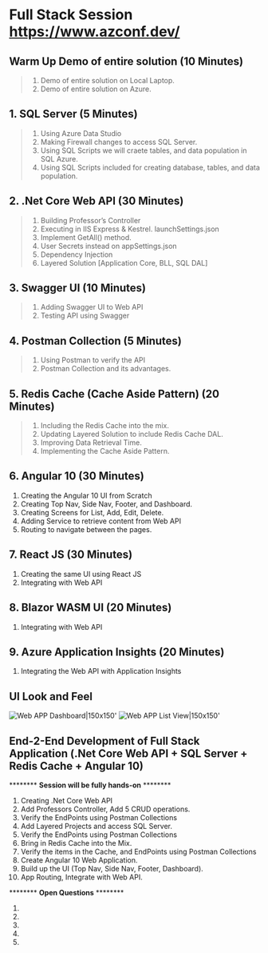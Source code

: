 # Full Stack Session https://www.azconf.dev/

## **Warm Up** Demo of entire solution (**10 Minutes**)
> 1. Demo of entire solution on Local Laptop.
> 2. Demo of entire solution on Azure.

## 1. SQL Server (**5 Minutes**)
> 1. Using Azure Data Studio
> 2. Making Firewall changes to access SQL Server.
> 3. Using SQL Scripts we will craete tables, and data population in SQL Azure.
> 4. Using SQL Scripts included for creating database, tables, and data population.

## 2. .Net Core Web API (**30 Minutes**)

> 1. Building Professor’s Controller
> 2. Executing in IIS Express & Kestrel. launchSettings.json
> 3. Implement GetAll() method.
> 4. User Secrets instead on appSettings.json
> 5. Dependency Injection
> 6. Layered Solution [Application Core, BLL, SQL DAL]


## 3. Swagger UI (**10 Minutes**)
> 1. Adding Swagger UI to Web API
> 2. Testing API using Swagger

## 4. Postman Collection (**5 Minutes**)
> 1. Using Postman to verify the API
> 2. Postman Collection and its advantages.

## 5. Redis Cache (Cache Aside Pattern) (**20 Minutes**)
> 1. Including the Redis Cache into the mix.
> 2. Updating Layered Solution to include Redis Cache DAL.
> 3. Improving Data Retrieval Time.
> 4. Implementing the Cache Aside Pattern.

## 6. Angular 10 (**30 Minutes**)
1. Creating the Angular 10 UI from Scratch
2. Creating Top Nav, Side Nav, Footer, and Dashboard.
3. Creating Screens for List, Add, Edit, Delete.
4. Adding Service to retrieve content from Web API
5. Routing to navigate between the pages.

## 7. React JS (**30 Minutes**)
1. Creating the same UI using React JS
2. Integrating with Web API

## 8. Blazor WASM UI (**20 Minutes**)
1. Integrating with Web API

## 9. Azure Application Insights (**20 Minutes**)
1. Integrating the Web API with Application Insights


## UI Look and Feel
![Web APP Dashboard|150x150](./Documentation/Images/AppDashboard.PNG)'
![Web APP List View|150x150](./Documentation/Images/AppListView.PNG)'

## End-2-End Development of Full Stack Application (.Net Core Web API + SQL Server + Redis Cache + Angular 10)

******** **Session will be fully hands-on** ********
1. Creating .Net Core Web API
2. Add Professors Controller, Add 5 CRUD operations.
3. Verify the EndPoints using Postman Collections
4. Add Layered Projects and access SQL Server.
5. Verify the EndPoints using Postman Collections
6. Bring in Redis Cache into the Mix.
7. Verify the items in the Cache, and EndPoints using Postman Collections
8. Create Angular 10 Web Application.
9. Build up the UI (Top Nav, Side Nav, Footer, Dashboard).
10. App Routing, Integrate with Web API.


******** **Open Questions** ********

1.
2.
3.
4.
5.
